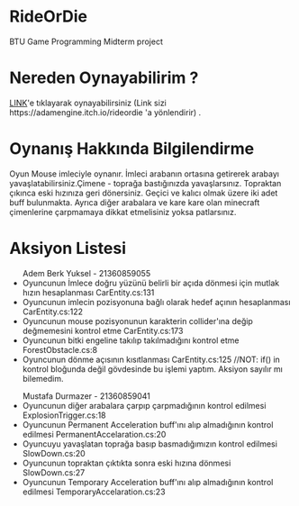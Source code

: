 # RideOrDie
BTU Game Programming Midterm project

# Nereden Oynayabilirim ? 
<p> <a href="https://adamengine.itch.io/rideordie">LINK</a>'e tıklayarak oynayabilirsiniz (Link sizi https://adamengine.itch.io/rideordie 'a yönlendirir) .</p>

# Oynanış Hakkında Bilgilendirme 
<p> Oyun Mouse imleciyle oynanır. İmleci arabanın ortasına getirerek arabayı yavaşlatabilirsiniz.Çimene - toprağa bastığınızda yavaşlarsınız. Topraktan çıkınca eski hızınıza geri dönersiniz. Geçici ve kalıcı olmak üzere iki adet buff bulunmakta. Ayrıca diğer arabalara ve kare kare olan minecraft çimenlerine çarpmamaya dikkat etmelisiniz yoksa patlarsınız. </p>

# Aksiyon Listesi
<ul> Adem Berk Yuksel - 21360859055
<li> Oyuncunun İmlece doğru yüzünü belirli bir açıda dönmesi için mutlak hızın hesaplanması CarEntity.cs:131 </li>
<li> Oyuncunun imlecin pozisyonuna bağlı olarak hedef açının hesaplanması CarEntity.cs:122 </li>
<li> Oyuncunun mouse pozisyonunun karakterin collider'ına değip değmemesini kontrol etme CarEntity.cs:173</li>
<li> Oyuncunun bitki engeline takılıp takılmadığını kontrol etme ForestObstacle.cs:8</li>
<li> Oyuncunun dönme açısının kısıtlanması CarEntity.cs:125 //NOT: if() in kontrol bloğunda değil gövdesinde bu işlemi yaptım. Aksiyon sayılır mı bilemedim.</li>

</ul>


<ul> Mustafa Durmazer - 21360859041
<li> Oyuncunun diğer arabalara çarpıp çarpmadığının kontrol edilmesi ExplosionTrigger.cs:18 </li>
<li> Oyuncunun Permanent Acceleration buff'ını alıp almadığının kontrol edilmesi PermanentAccelaration.cs:20</li>
<li> Oyuncuyu yavaşlatan toprağa basıp basmadığımızın kontrol edilmesi SlowDown.cs:20 </li>
<li> Oyuncunun topraktan çıktıkta sonra eski hızına dönmesi SlowDown.cs:27</li>
<li> Oyuncunun Temporary Acceleration buff'ını alıp almadığının kontrol edilmesi TemporaryAccelaration.cs:23</li>


</ul>
